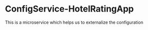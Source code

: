 # ConfigService-HotelRatingApp
This is a microservice which helps us to externalize the configuration 
